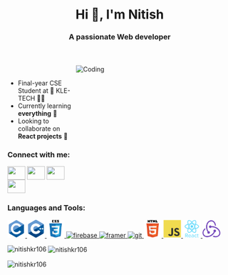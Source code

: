 <h1 align="center">Hi 👋, I'm Nitish</h1>
<h3 align="center">A passionate Web developer</h3>
<h3 align="center"><a href=""></a></h3>

<p align="left"> <img src="" alt="" /> </p>
<img align="right" alt="Coding" width="350" height="300" src="https://www.aveego.com/wp-content/uploads/2020/11/aveego_man_19.gif">

<p align="left"> <a href="https://twitter.com/" target="blank"><img src="" alt="" /></a> </p>

- Final-year CSE Student at 📍 KLE-TECH 🏫🔌
- Currently learning **everything** 🌱
- Looking to collaborate on **React projects** 👯

<h3 align="left">Connect with me:</h3>
<p align="left">

<a href="https://twitter.com/" target="blank"><img align="center" src="https://raw.githubusercontent.com/rahuldkjain/github-profile-readme-generator/master/src/images/icons/Social/twitter.svg" alt="" height="30" width="40" /></a>
<a href="7" target="blank"><img align="center" src="https://raw.githubusercontent.com/rahuldkjain/github-profile-readme-generator/master/src/images/icons/Social/linked-in-alt.svg" alt="" height="30" width="40" /></a>
<a href="https://www.linkedin.com/in/nitishkrr106/" target="blank"><img align="center" src="https://raw.githubusercontent.com/rahuldkjain/github-profile-readme-generator/master/src/images/icons/Social/facebook.svg" alt="" height="30" width="40" /></a>
<a href="https://instagram.com/y" target="blank"><img align="center" src="https://raw.githubusercontent.com/rahuldkjain/github-profile-readme-generator/master/src/images/icons/Social/instagram.svg" alt="" height="30" width="40" /></a>
</p>

<h3 align="left">Languages and Tools:</h3>
<p align="left"> <a href="https://www.cprogramming.com/" target="_blank"> <img src="https://raw.githubusercontent.com/devicons/devicon/master/icons/c/c-original.svg" alt="c" width="40" height="40"/> </a> <a href="https://www.w3schools.com/cpp/" target="_blank"> <img src="https://raw.githubusercontent.com/devicons/devicon/master/icons/cplusplus/cplusplus-original.svg" alt="cplusplus" width="40" height="40"/> </a> <a href="https://www.w3schools.com/css/" target="_blank"> <img src="https://raw.githubusercontent.com/devicons/devicon/master/icons/css3/css3-original-wordmark.svg" alt="css3" width="40" height="40"/> </a> <a href="https://expressjs.com" target="_blank">  <a href="https://firebase.google.com/" target="_blank"> <img src="https://www.vectorlogo.zone/logos/firebase/firebase-icon.svg" alt="firebase" width="40" height="40"/> </a> <a href="https://www.framer.com/" target="_blank"> <img src="https://www.vectorlogo.zone/logos/framer/framer-icon.svg" alt="framer" width="40" height="40"/> </a> <a href="https://git-scm.com/" target="_blank"> <img src="https://www.vectorlogo.zone/logos/git-scm/git-scm-icon.svg" alt="git" width="40" height="40"/> </a> <a href="https://www.w3.org/html/" target="_blank"> <img src="https://raw.githubusercontent.com/devicons/devicon/master/icons/html5/html5-original-wordmark.svg" alt="html5" width="40" height="40"/> </a> <a href="https://developer.mozilla.org/en-US/docs/Web/JavaScript" target="_blank"> <img src="https://raw.githubusercontent.com/devicons/devicon/master/icons/javascript/javascript-original.svg" alt="javascript" width="40" height="40"/> </a> <a href="https://reactjs.org/" target="_blank"> <img src="https://raw.githubusercontent.com/devicons/devicon/master/icons/react/react-original-wordmark.svg" alt="react" width="40" height="40"/> </a> <a href="https://redux.js.org" target="_blank"> <img src="https://raw.githubusercontent.com/devicons/devicon/master/icons/redux/redux-original.svg" alt="redux" width="40" height="40"/> </a> </p>

<p><img align="left" src="" alt="" /></p>
<p><img align="left" src="https://github-readme-stats.vercel.app/api/top-langs?username=nitishkr106&show_icons=true&theme=tokyonight&locale=en&layout=compact" alt="nitishkr106" /></p>

<p>&nbsp;<img align="center" src="https://github-readme-stats.vercel.app/api?username=nitishkr106&show_icons=true&theme=tokyonight&locale=en" alt="nitishkr106" /></p>





<p><img align="center" src="https://github-readme-streak-stats.herokuapp.com/?user=nitishkr106&theme=dark" alt="nitishkr106" /></p>
